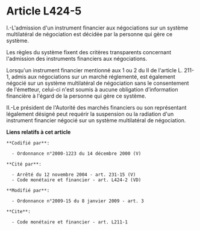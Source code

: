 # Article L424-5

I.-L'admission d'un instrument financier aux négociations sur un système multilatéral de négociation est décidée par la
personne qui gère ce système. 

Les règles du système fixent des critères transparents concernant l'admission des instruments financiers aux négociations. 

Lorsqu'un instrument financier mentionné aux 1 ou 2 du II de l'article L. 211-1, admis aux négociations sur un marché
réglementé, est également négocié sur un système multilatéral de négociation sans le consentement de l'émetteur, celui-ci
n'est soumis à aucune obligation d'information financière à l'égard de la personne qui gère ce système. 

II.-Le président de l'Autorité des marchés financiers ou son représentant légalement désigné peut requérir la suspension ou
la radiation d'un instrument financier négocié sur un système multilatéral de négociation.

**Liens relatifs à cet article**

	**Codifié par**:

	  - Ordonnance n°2000-1223 du 14 décembre 2000 (V)

	**Cité par**:

	  - Arrêté du 12 novembre 2004 - art. 231-15 (V)
	  - Code monétaire et financier - art. L424-2 (VD)

	**Modifié par**:

	  - Ordonnance n°2009-15 du 8 janvier 2009 - art. 3

	**Cite**:

	  - Code monétaire et financier - art. L211-1
